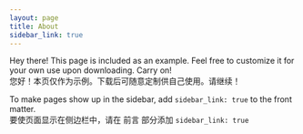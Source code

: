 ```yaml
---
layout: page
title: About
sidebar_link: true
---
```


<p class="message">
  Hey there! This page is included as an example. Feel free to customize it
  for your own use upon downloading. Carry on!<br>
  您好！本页仅作为示例。下载后可随意定制供自己使用。请继续！
</p>

To make pages show up in the sidebar, add `sidebar_link: true` to the front
matter.<br>
要使页面显示在侧边栏中，请在 前言 部分添加 `sidebar_link: true` 